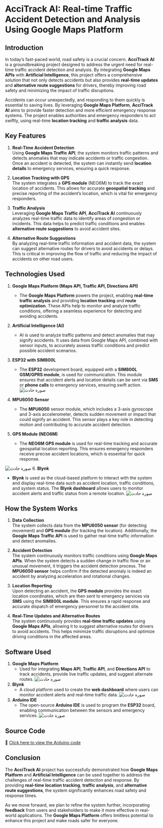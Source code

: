 # AcciTrack AI: Real-time Traffic Accident Detection and Analysis Using Google Maps Platform

## Introduction

In today’s fast-paced world, road safety is a crucial concern. **AcciTrack AI** is a groundbreaking project designed to address the urgent need for real-time traffic accident detection and analysis. By integrating **Google Maps APIs** with **Artificial Intelligence**, this project offers a comprehensive solution that not only detects accidents but also provides **real-time updates** and **alternative route suggestions** for drivers, thereby improving road safety and minimizing the impact of traffic disruptions.

Accidents can occur unexpectedly, and responding to them quickly is essential to saving lives. By leveraging **Google Maps Platform**, **AcciTrack AI** aims to provide faster detection and more efficient emergency response systems. The project enables authorities and emergency responders to act swiftly, using real-time **location tracking** and **traffic analysis** data.

## Key Features

1. **Real-Time Accident Detection**  
   Using **Google Maps Traffic API**, the system monitors traffic patterns and detects anomalies that may indicate accidents or traffic congestion. Once an accident is detected, the system can instantly send **location details** to emergency services, ensuring a quick response.

2. **Location Tracking with GPS**  
   The system integrates a **GPS module** (NEO6M) to track the exact location of accidents. This allows for accurate **geospatial tracking** and precise reporting of the accident’s location, which is vital for emergency responders.

3. **Traffic Analysis**  
   Leveraging **Google Maps Traffic API**, **AcciTrack AI** continuously analyzes real-time traffic data to identify areas of congestion or incidents. This data helps to predict traffic conditions and enables **alternative route suggestions** to avoid accident sites.

4. **Alternative Route Suggestions**  
   By analyzing real-time traffic information and accident data, the system can suggest alternative routes for drivers to avoid accidents or delays. This is critical in improving the flow of traffic and reducing the impact of accidents on other road users.

## Technologies Used

1. **Google Maps Platform (Maps API, Traffic API, Directions API)**  
   - The **Google Maps Platform** powers the project, enabling **real-time traffic analysis** and providing **location tracking** and **route optimization**. These APIs help to monitor and analyze traffic conditions, offering a seamless experience for detecting and avoiding accidents.

2. **Artificial Intelligence (AI)**  
   - AI is used to analyze traffic patterns and detect anomalies that may signify accidents. It uses data from Google Maps API, combined with sensor inputs, to accurately assess traffic conditions and predict possible accident scenarios.

3. **ESP32 with SIM800L**  
   - The **ESP32** development board, equipped with a **SIM800L GSM/GPRS module**, is used for communication. This module ensures that accident alerts and location details can be sent via **SMS** or **phone calls** to emergency services, ensuring swift action.
![صورة حادث](https://github.com/Souadiasifdine/AcciTrack-AI/blob/main/217794820-c861a1c3-0976-4941-a599-21b617bee975.jpg)
4. **MPU6050 Sensor**  
   - The **MPU6050** sensor module, which includes a 3-axis gyroscope and 3-axis accelerometer, detects sudden movement or impact that could signify an accident. This sensor plays a key role in detecting motion and contributing to accurate accident detection.

5. **GPS Module (NEO6M)**  
   - The **NEO6M GPS module** is used for real-time tracking and accurate geospatial location reporting. This ensures emergency responders receive precise accident locations, which is essential for quick response.
     
![صورة حادث](https://github.com/Souadiasifdine/AcciTrack-AI/blob/8e1a62bb957be9f3eb2eb0a9a2e4d6806848c97f/neo-6m-module.jpg)
6. **Blynk**  
   - **Blynk** is used as the cloud-based platform to interact with the system and display real-time data such as accident location, traffic conditions, and system status. The **Blynk dashboard** allows users to monitor accident alerts and traffic status from a remote location.
![صورة حادث](https://github.com/Souadiasifdine/AcciTrack-AI/blob/main/66bf995de590a7bd260f5f8f_6698e2dc950e9e62fb4d63e6_1-02.png)
## How the System Works

1. **Data Collection**  
   The system collects data from the **MPU6050 sensor** (for detecting movement) and **GPS module** (for tracking the location). Additionally, the **Google Maps Traffic API** is used to gather real-time traffic information and detect anomalies.

2. **Accident Detection**  
   The system continuously monitors traffic conditions using **Google Maps APIs**. When the system detects a sudden change in traffic flow or an unusual movement, it triggers the accident detection process. The **MPU6050 sensor** helps confirm if the detected anomaly is indeed an accident by analyzing acceleration and rotational changes.

3. **Location Reporting**  
   Upon detecting an accident, the **GPS module** provides the exact location coordinates, which are then sent to emergency services via **SMS** using the **SIM800L module**. This ensures a rapid response and accurate dispatch of emergency personnel to the accident site.

4. **Real-Time Updates and Alternative Routes**  
   The system continuously provides **real-time traffic updates** using **Google Maps APIs**, allowing it to suggest alternative routes for drivers to avoid accidents. This helps minimize traffic disruptions and optimize driving conditions in the affected areas.

## Software Used

1. **Google Maps Platform**  
   - Used for integrating **Maps API**, **Traffic API**, and **Directions API** to track accidents, provide live traffic updates, and suggest alternate routes.
![صورة حادث](https://github.com/Souadiasifdine/AcciTrack-AI/blob/8e1a62bb957be9f3eb2eb0a9a2e4d6806848c97f/google-maps-platform-1200x675.png)
2. **Blynk**  
   - A cloud platform used to create the **web dashboard** where users can monitor accident alerts and real-time traffic data.
![صورة حادث](https://github.com/Souadiasifdine/AcciTrack-AI/raw/main/accident.png)
3. **Arduino IDE**  
   - The open-source **Arduino IDE** is used to program the **ESP32** board, enabling communication between the sensors and emergency services.
![صورة حادث](https://github.com/Souadiasifdine/AcciTrack-AI/blob/8e1a62bb957be9f3eb2eb0a9a2e4d6806848c97f/Screen%2BShot%2B2021-02-17%2Bat%2B18.00.37.png)
## Source Code

📂 [Click here to view the Arduino code](https://github.com/Souadiasifdine/AcciTrack-AI/blob/main/AcciTrackAI.ino)
## Conclusion

The **AcciTrack AI** project has successfully demonstrated how **Google Maps Platform** and **Artificial Intelligence** can be used together to address the challenges of real-time traffic accident detection and response. By providing **real-time location tracking**, **traffic analysis**, and **alternative route suggestions**, the system significantly enhances road safety and response times.

As we move forward, we plan to refine the system further, incorporating **feedback** from users and stakeholders to make it more effective in real-world applications. The **Google Maps Platform** offers limitless potential to enhance this project and make roads safer for everyone.
